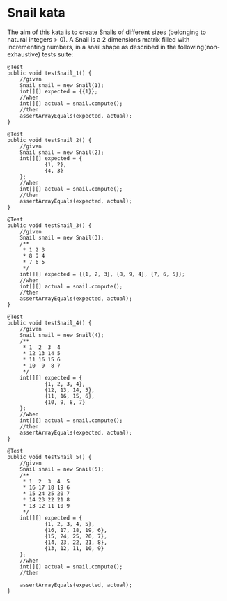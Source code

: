 # Snail kata

The aim of this kata is to create Snails of different sizes (belonging to natural integers > 0).
A Snail is a 2 dimensions matrix filled with incrementing numbers, in a snail shape as described in the following(non-exhaustive) tests suite:

    @Test
    public void testSnail_1() {
        //given
        Snail snail = new Snail(1);
        int[][] expected = {{1}};
        //when
        int[][] actual = snail.compute();
        //then
        assertArrayEquals(expected, actual);
    }

    @Test
    public void testSnail_2() {
        //given
        Snail snail = new Snail(2);
        int[][] expected = {
                {1, 2},
                {4, 3}
        };
        //when
        int[][] actual = snail.compute();
        //then
        assertArrayEquals(expected, actual);
    }

    @Test
    public void testSnail_3() {
        //given
        Snail snail = new Snail(3);
        /**
         * 1 2 3
         * 8 9 4
         * 7 6 5
         */
        int[][] expected = {{1, 2, 3}, {8, 9, 4}, {7, 6, 5}};
        //when
        int[][] actual = snail.compute();
        //then
        assertArrayEquals(expected, actual);
    }

    @Test
    public void testSnail_4() {
        //given
        Snail snail = new Snail(4);
        /**
         * 1  2  3  4
         * 12 13 14 5
         * 11 16 15 6
         * 10  9  8 7
         */
        int[][] expected = {
                {1, 2, 3, 4},
                {12, 13, 14, 5},
                {11, 16, 15, 6},
                {10, 9, 8, 7}
        };
        //when
        int[][] actual = snail.compute();
        //then
        assertArrayEquals(expected, actual);
    }

    @Test
    public void testSnail_5() {
        //given
        Snail snail = new Snail(5);
        /**
         * 1  2  3  4  5
         * 16 17 18 19 6
         * 15 24 25 20 7
         * 14 23 22 21 8
         * 13 12 11 10 9
         */
        int[][] expected = {
                {1, 2, 3, 4, 5},
                {16, 17, 18, 19, 6},
                {15, 24, 25, 20, 7},
                {14, 23, 22, 21, 8},
                {13, 12, 11, 10, 9}
        };
        //when
        int[][] actual = snail.compute();
        //then

        assertArrayEquals(expected, actual);
    }
